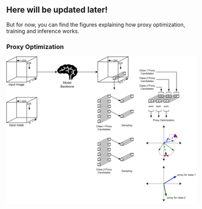 ## Here will be updated later!

But for now, you can find the figures explaining how proxy optimization, training and inference works.

### Proxy Optimization

![dml_few_shot-proxy_opt.png](./dml_few_shot-proxy_opt.png)

